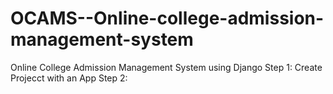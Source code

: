 # OCAMS--Online-college-admission-management-system
Online College Admission Management System using Django
Step 1:
Create Projecct with an App
Step 2:
